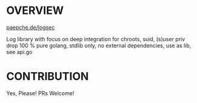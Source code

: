 # OVERVIEW

[paepche.de/logsec](https://paepcke.de/logsec)

Log library with focus on deep integration for chroots, suid, (s)user priv drop
100 % pure golang, stdlib only, no external dependencies, use as lib, see api.go

# CONTRIBUTION

Yes, Please! PRs Welcome! 
